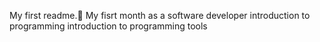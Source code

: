 My first readme.
My fisrt month as a software developer
introduction to programming 
introduction to programming tools
